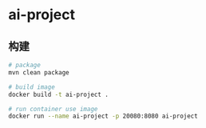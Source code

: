 # ai-project

## 构建

```bash
# package
mvn clean package

# build image
docker build -t ai-project .

# run container use image
docker run --name ai-project -p 20080:8080 ai-project 

```